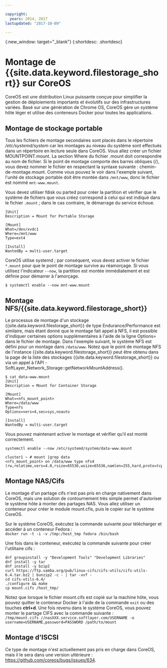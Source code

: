 ```yaml
---

copyright:
  years: 2014, 2017
lastupdated: "2017-10-09"

---
```

{:new_window: target="_blank"}
{:shortdesc: .shortdesc}

# Montage de {{site.data.keyword.filestorage_short}} sur CoreOS

CoreOS est une distribution Linux puissante conçue pour simplifier la gestion de déploiements importants et évolutifs sur des infrastructures variées. Basé sur une génération de Chrome OS, CoreOS gère un système hôte léger et utilise des conteneurs Docker pour toutes les applications.

## Montage de stockage portable

Tous les fichiers de montage secondaires sont placés dans le répertoire */etc/systemd/system* car les montages au niveau du système sont effectués dans un répertoire en lecture seule dans CoreOS. Vous allez créer un fichier MOUNTPOINT.mount. La section Where du fichier .mount doit correspondre au nom de fichier. Si le point de montage comporte des barres obliques (/), vous devez nommer le fichier en respectant la syntaxe suivante : chemin-de-montage.mount. Comme vous pouvez le voir dans l'exemple suivant, l'unité de stockage portable doit être montée dans `/mnt/www`, donc le fichier est nommé `mnt-www.mount`.

Vous devez utiliser fdisk ou parted pour créer la partition et vérifier que le système de fichiers que vous créez correspond à celui qui est indiqué dans le fichier `.mount` ; dans le cas contraire, le démarrage du service échoue. 


```
[Unit]
Description = Mount for Portable Storage

[Mount]
What=/dev/xvdc1
Where=/mnt/www
Type=ext4

[Install]
WantedBy = multi-user.target
```

CoreOS utilise systemd ; par conséquent, vous devez activer le fichier  `*.mount` pour que le point de montage survive au réamorçage. Si vous utilisez l'indicateur `--now`, la partition est montée immédiatement et est définie pour démarrer à l'amorçage. 

`$ systemctl enable --now mnt-www.mount`

## Montage NFS/{{site.data.keyword.filestorage_short}}

Le processus de montage d'un stockage {{site.data.keyword.filestorage_short}} de type Endurance/Performance est similaire, mais étant donné que le montage fait appel à NFS, il est possible d'indiquer certaines options supplémentaires à l'aide de la ligne Options= dans le fichier de montage. Dans l'exemple suivant, le système NFS est défini pour un montage dans `/data/www`. Notez que le point de montage NFS de l'instance {{site.data.keyword.filestorage_short}} peut être obtenu dans la page de la liste des stockages {{site.data.keyword.filestorage_short}} ou via un appel à l'API -SoftLayer_Network_Storage::getNetworkMountAddress().

```
$ cat data-www.mount
[Unit]
Description = Mount for Container Storage

[Mount]
What=<nfs_mount_point>
Where=/data/www
Type=nfs
Options=vers=4,sec=sys,noauto

[Install]
WantedBy = multi-user.target
```

Vous pouvez maintenant activer le montage et vérifier qu'il est monté correctement. 

```
systemctl enable --now /etc/systemd/system/data-www.mount

cluster1 ~ # mount |grep data
<nfs_mount_point> on /data/www type nfs4 (rw,relatime,vers=4.0,rsize=65536,wsize=65536,namlen=255,hard,proto=tcp,port=0,timeo=600,retrans=2,sec=sys,clientaddr=10.81.x.x,local_lock=none,addr=10.1.x.x)
```
 
## Montage NAS/Cifs

Le montage d'un partage cifs n'est pas pris en charge nativement dans CoreOS, mais une solution de contournement très simple permet d'autoriser le système hôte à monter des partages NAS. Vous allez utiliser un conteneur pour créer le module mount.cfis, puis le copier sur le système CoreOS.
 
Sur le système CoreOS, exécutez la commande suivante pour télécharger et accéder à un conteneur Fedora :   <br/>
`docker run -t -i -v /tmp:/host_tmp fedora /bin/bash`
 
Une fois dans le conteneur, exécutez la commande suivante pour créer l'utilitaire cifs :
```
dnf groupinstall -y "Development Tools" "Development Libraries"
dnf install -y tar
dnf install -y bzip2
curl https://ftp.samba.org/pub/linux-cifs/cifs-utils/cifs-utils-6.4.tar.bz2 | bunzip2 -c - | tar -xvf -
cd cifs-utils-6.4/
./configure && make
cp mount.cifs /host_tmp/
```
 
Notez que lorsque le fichier mount.cifs est copié sur la machine hôte, vous pouvez quitter le conteneur Docker à l'aide de la commande `exit` ou des touches **ctrl+d**. Une fois revenu dans le système CoreOS, vous pouvez monter le partage CIFS avec la commande suivante :  <br/>
`/tmp/mount.cifs //nasXXX.service.softlayer.com/USERNAME -o username=USERNAME,password=PASSWORD /path/to/mount`
 
## Montage d'ISCSI

Ce type de montage n'est actuellement pas pris en charge dans CoreOS, mais il le sera dans une version ultérieure : https://github.com/coreos/bugs/issues/634.
